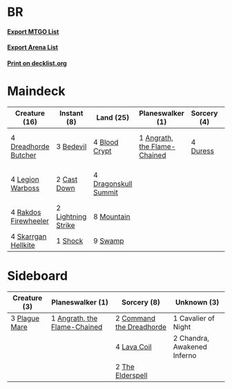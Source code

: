 # BR

#### [Export MTGO List](../collection/BR/BR.txt)
#### [Export Arena List](../collection/BR/BR_arena.txt)
#### [Print on decklist.org](http://decklist.org/?deckmain=1%09Angrath,%20the%20Flame-Chained%0A3%09Bedevil%0A4%09Blood%20Crypt%0A2%09Cast%20Down%0A2%09Chandra,%20Awakened%20Inferno%0A4%09Dragonskull%20Summit%0A4%09Dreadhorde%20Butcher%0A4%09Duress%0A4%09Knight%20of%20the%20Ebon%20Legion%0A4%09Legion%20Warboss%0A2%09Lightning%20Strike%0A8%09Mountain%0A4%09Rakdos%20Firewheeler%0A1%09Shock%0A4%09Skarrgan%20Hellkite%0A9%09Swamp&deckside=1%09Angrath,%20the%20Flame-Chained%0A1%09Cavalier%20of%20Night%0A2%09Chandra,%20Awakened%20Inferno%0A2%09Command%20the%20Dreadhorde%0A4%09Lava%20Coil%0A3%09Plague%20Mare%0A2%09The%20Elderspell)
# Maindeck

|                                         Creature (16)                                         |                                         Instant (8)                                         |                                           Land (25)                                           |                                           Planeswalker (1)                                            |                                   Sorcery (4)                                    |        Unknown (6)        |
|-----------------------------------------------------------------------------------------------|---------------------------------------------------------------------------------------------|-----------------------------------------------------------------------------------------------|-------------------------------------------------------------------------------------------------------|----------------------------------------------------------------------------------|---------------------------|
|4 [Dreadhorde Butcher](http://gatherer.wizards.com/Pages/Card/Details.aspx?multiverseid=461121)|3 [Bedevil](http://gatherer.wizards.com/Pages/Card/Details.aspx?multiverseid=457301)         |4 [Blood Crypt](http://gatherer.wizards.com/Pages/Card/Details.aspx?multiverseid=97102)        |1 [Angrath, the Flame-Chained](http://gatherer.wizards.com/Pages/Card/Details.aspx?multiverseid=439809)|4 [Duress](http://gatherer.wizards.com/Pages/Card/Details.aspx?multiverseid=14557)|2 Chandra, Awakened Inferno|
|4 [Legion Warboss](http://gatherer.wizards.com/Pages/Card/Details.aspx?multiverseid=452859)    |2 [Cast Down](http://gatherer.wizards.com/Pages/Card/Details.aspx?multiverseid=442969)       |4 [Dragonskull Summit](http://gatherer.wizards.com/Pages/Card/Details.aspx?multiverseid=420909)|                                                                                                       |                                                                                  |4 Knight of the Ebon Legion|
|4 [Rakdos Firewheeler](http://gatherer.wizards.com/Pages/Card/Details.aspx?multiverseid=457341)|2 [Lightning Strike](http://gatherer.wizards.com/Pages/Card/Details.aspx?multiverseid=383299)|8 [Mountain](http://gatherer.wizards.com/Pages/Card/Details.aspx?multiverseid=439859)          |                                                                                                       |                                                                                  |                           |
|4 [Skarrgan Hellkite](http://gatherer.wizards.com/Pages/Card/Details.aspx?multiverseid=457258) |1 [Shock](http://gatherer.wizards.com/Pages/Card/Details.aspx?multiverseid=129732)           |9 [Swamp](http://gatherer.wizards.com/Pages/Card/Details.aspx?multiverseid=439858)             |                                                                                                       |                                                                                  |                           |


# Sideboard

|                                      Creature (3)                                      |                                           Planeswalker (1)                                            |                                            Sorcery (8)                                            |        Unknown (3)        |
|----------------------------------------------------------------------------------------|-------------------------------------------------------------------------------------------------------|---------------------------------------------------------------------------------------------------|---------------------------|
|3 [Plague Mare](http://gatherer.wizards.com/Pages/Card/Details.aspx?multiverseid=447250)|1 [Angrath, the Flame-Chained](http://gatherer.wizards.com/Pages/Card/Details.aspx?multiverseid=439809)|2 [Command the Dreadhorde](http://gatherer.wizards.com/Pages/Card/Details.aspx?multiverseid=461009)|1 Cavalier of Night        |
|                                                                                        |                                                                                                       |4 [Lava Coil](http://gatherer.wizards.com/Pages/Card/Details.aspx?multiverseid=452858)             |2 Chandra, Awakened Inferno|
|                                                                                        |                                                                                                       |2 [The Elderspell](http://gatherer.wizards.com/Pages/Card/Details.aspx?multiverseid=461016)        |                           |

